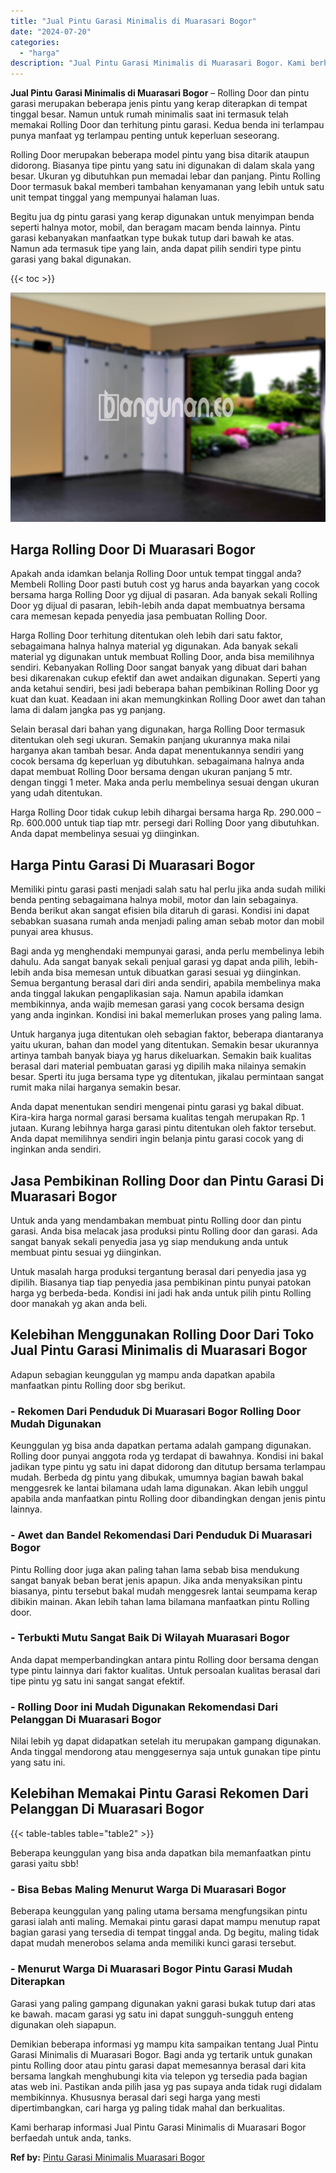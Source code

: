 ```yaml
---
title: "Jual Pintu Garasi Minimalis di Muarasari Bogor"
date: "2024-07-20"
categories: 
  - "harga"
description: "Jual Pintu Garasi Minimalis di Muarasari Bogor. Kami berharap informasi Jual Pintu Garasi Minimalis di Muarasari Bogor berfaedah untuk anda, tanks...."
---
```


**Jual Pintu Garasi Minimalis di Muarasari Bogor** – Rolling Door dan pintu garasi merupakan beberapa jenis pintu yang kerap diterapkan di tempat tinggal besar. Namun untuk rumah minimalis saat ini termasuk telah memakai Rolling Door dan terhitung pintu garasi. Kedua benda ini terlampau punya manfaat yg terlampau penting untuk keperluan seseorang.

Rolling Door merupakan beberapa model pintu yang bisa ditarik ataupun didorong. Biasanya tipe pintu yang satu ini digunakan di dalam skala yang besar. Ukuran yg dibutuhkan pun memadai lebar dan panjang. Pintu Rolling Door termasuk bakal memberi tambahan kenyamanan yang lebih untuk satu unit tempat tinggal yang mempunyai halaman luas.

Begitu jua dg pintu garasi yang kerap digunakan untuk menyimpan benda seperti halnya motor, mobil, dan beragam macam benda lainnya. Pintu garasi kebanyakan manfaatkan type bukak tutup dari bawah ke atas. Namun ada termasuk tipe yang lain, anda dapat pilih sendiri type pintu garasi yang bakal digunakan.

{{< toc >}}

![Jual Pintu Garasi Minimalis di Muarasari Bogor](/images/pintu-garasi-37.png)

## Harga Rolling Door Di Muarasari Bogor

Apakah anda idamkan belanja Rolling Door untuk tempat tinggal anda? Membeli Rolling Door pasti butuh cost yg harus anda bayarkan yang cocok bersama harga Rolling Door yg dijual di pasaran. Ada banyak sekali Rolling Door yg dijual di pasaran, lebih-lebih anda dapat membuatnya bersama cara memesan kepada penyedia jasa pembuatan Rolling Door.

Harga Rolling Door terhitung ditentukan oleh lebih dari satu faktor, sebagaimana halnya halnya material yg digunakan. Ada banyak sekali material yg digunakan untuk membuat Rolling Door, anda bisa memilihnya sendiri. Kebanyakan Rolling Door sangat banyak yang dibuat dari bahan besi dikarenakan cukup efektif dan awet andaikan digunakan. Seperti yang anda ketahui sendiri, besi jadi beberapa bahan pembikinan Rolling Door yg kuat dan kuat. Keadaan ini akan memungkinkan Rolling Door awet dan tahan lama di dalam jangka pas yg panjang.

Selain berasal dari bahan yang digunakan, harga Rolling Door termasuk ditentukan oleh segi ukuran. Semakin panjang ukurannya maka nilai harganya akan tambah besar. Anda dapat menentukannya sendiri yang cocok bersama dg keperluan yg dibutuhkan. sebagaimana halnya anda dapat membuat Rolling Door bersama dengan ukuran panjang 5 mtr. dengan tinggi 1 meter. Maka anda perlu membelinya sesuai dengan ukuran yang udah ditentukan.

Harga Rolling Door tidak cukup lebih dihargai bersama harga Rp. 290.000 – Rp. 600.000 untuk tiap tiap mtr. persegi dari Rolling Door yang dibutuhkan. Anda dapat membelinya sesuai yg diinginkan.

## Harga Pintu Garasi Di Muarasari Bogor

Memiliki pintu garasi pasti menjadi salah satu hal perlu jika anda sudah miliki benda penting sebagaimana halnya mobil, motor dan lain sebagainya. Benda berikut akan sangat efisien bila ditaruh di garasi. Kondisi ini dapat sebabkan suasana rumah anda menjadi paling aman sebab motor dan mobil punyai area khusus.

Bagi anda yg menghendaki mempunyai garasi, anda perlu membelinya lebih dahulu. Ada sangat banyak sekali penjual garasi yg dapat anda pilih, lebih-lebih anda bisa memesan untuk dibuatkan garasi sesuai yg diinginkan. Semua bergantung berasal dari diri anda sendiri, apabila membelinya maka anda tinggal lakukan pengaplikasian saja. Namun apabila idamkan membikinnya, anda wajib memesan garasi yang cocok bersama design yang anda inginkan. Kondisi ini bakal memerlukan proses yang paling lama.

Untuk harganya juga ditentukan oleh sebagian faktor, beberapa diantaranya yaitu ukuran, bahan dan model yang ditentukan. Semakin besar ukurannya artinya tambah banyak biaya yg harus dikeluarkan. Semakin baik kualitas berasal dari material pembuatan garasi yg dipilih maka nilainya semakin besar. Sperti itu juga bersama type yg ditentukan, jikalau permintaan sangat rumit maka nilai harganya semakin besar.

Anda dapat menentukan sendiri mengenai pintu garasi yg bakal dibuat. Kira-kira harga normal garasi bersama kualitas tengah merupakan Rp. 1 jutaan. Kurang lebihnya harga garasi pintu ditentukan oleh faktor tersebut. Anda dapat memilihnya sendiri ingin belanja pintu garasi cocok yang di inginkan anda sendiri.

## Jasa Pembikinan Rolling Door dan Pintu Garasi Di Muarasari Bogor

Untuk anda yang mendambakan membuat pintu Rolling door dan pintu garasi. Anda bisa melacak jasa produksi pintu Rolling door dan garasi. Ada sangat banyak sekali penyedia jasa yg siap mendukung anda untuk membuat pintu sesuai yg diinginkan.

Untuk masalah harga produksi tergantung berasal dari penyedia jasa yg dipilih. Biasanya tiap tiap penyedia jasa pembikinan pintu punyai patokan harga yg berbeda-beda. Kondisi ini jadi hak anda untuk pilih pintu Rolling door manakah yg akan anda beli.

## Kelebihan Menggunakan Rolling Door Dari Toko Jual Pintu Garasi Minimalis di Muarasari Bogor

Adapun sebagian keunggulan yg mampu anda dapatkan apabila manfaatkan pintu Rolling door sbg berikut.

### \- Rekomen Dari Penduduk Di Muarasari Bogor Rolling Door Mudah Digunakan

Keunggulan yg bisa anda dapatkan pertama adalah gampang digunakan. Rolling door punyai anggota roda yg terdapat di bawahnya. Kondisi ini bakal jadikan type pintu yg satu ini dapat didorong dan ditutup bersama terlampau mudah. Berbeda dg pintu yang dibukak, umumnya bagian bawah bakal menggesrek ke lantai bilamana udah lama digunakan. Akan lebih unggul apabila anda manfaatkan pintu Rolling door dibandingkan dengan jenis pintu lainnya.

### \- Awet dan Bandel Rekomendasi Dari Penduduk Di Muarasari Bogor

Pintu Rolling door juga akan paling tahan lama sebab bisa mendukung sangat banyak beban berat jenis apapun. Jika anda menyaksikan pintu biasanya, pintu tersebut bakal mudah menggesrek lantai seumpama kerap dibikin mainan. Akan lebih tahan lama bilamana manfaatkan pintu Rolling door.

### \- Terbukti Mutu Sangat Baik Di Wilayah Muarasari Bogor

Anda dapat memperbandingkan antara pintu Rolling door bersama dengan type pintu lainnya dari faktor kualitas. Untuk persoalan kualitas berasal dari tipe pintu yg satu ini sangat sangat efektif.

### \- Rolling Door ini Mudah Digunakan Rekomendasi Dari Pelanggan Di Muarasari Bogor

Nilai lebih yg dapat didapatkan setelah itu merupakan gampang digunakan. Anda tinggal mendorong atau menggesernya saja untuk gunakan tipe pintu yang satu ini.

## Kelebihan Memakai Pintu Garasi Rekomen Dari Pelanggan Di Muarasari Bogor

{{< table-tables table="table2" >}}

Beberapa keunggulan yang bisa anda dapatkan bila memanfaatkan pintu garasi yaitu sbb!

### \- Bisa Bebas Maling Menurut Warga Di Muarasari Bogor

Beberapa keunggulan yang paling utama bersama mengfungsikan pintu garasi ialah anti maling. Memakai pintu garasi dapat mampu menutup rapat bagian garasi yang tersedia di tempat tinggal anda. Dg begitu, maling tidak dapat mudah menerobos selama anda memiliki kunci garasi tersebut.

### \- Menurut Warga Di Muarasari Bogor Pintu Garasi Mudah Diterapkan

Garasi yang paling gampang digunakan yakni garasi bukak tutup dari atas ke bawah. macam garasi yg satu ini dapat sungguh-sungguh enteng digunakan oleh siapapun.

Demikian beberapa informasi yg mampu kita sampaikan tentang Jual Pintu Garasi Minimalis di Muarasari Bogor. Bagi anda yg tertarik untuk gunakan pintu Rolling door atau pintu garasi dapat memesannya berasal dari kita bersama langkah menghubungi kita via telepon yg tersedia pada bagian atas web ini. Pastikan anda pilih jasa yg pas supaya anda tidak rugi didalam membikinnya. Khususnya berasal dari segi harga yang mesti dipertimbangkan, cari harga yg paling tidak mahal dan berkualitas.

Kami berharap informasi Jual Pintu Garasi Minimalis di Muarasari Bogor berfaedah untuk anda, tanks.

**Ref by:** [Pintu Garasi Minimalis Muarasari Bogor](https://id.wikipedia.org/wiki/Pintu)
